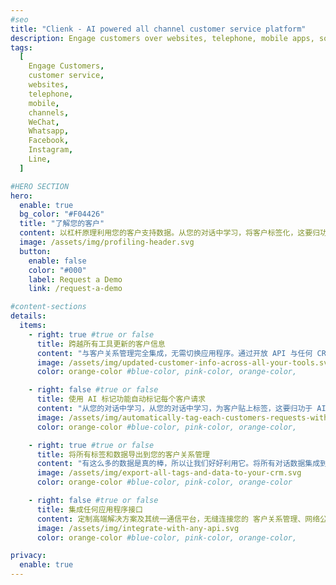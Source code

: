 ```yaml
---
#seo
title: "Clienk - AI powered all channel customer service platform"
description: Engage customers over websites, telephone, mobile apps, social media channels like WeChat, Whatsapp, Facebook, Instagram and many other popular messaging apps.
tags:
  [
    Engage Customers,
    customer service,
    websites,
    telephone,
    mobile,
    channels,
    WeChat,
    Whatsapp,
    Facebook,
    Instagram,
    Line,
  ]

#HERO SECTION
hero:
  enable: true
  bg_color: "#F04426"
  title: "了解您的客户"
  content: 以杠杆原理利用您的客户支持数据。从您的对话中学习，将客户标签化，这要归功于 AI 的聆听
  image: /assets/img/profiling-header.svg
  button:
    enable: false
    color: "#000"
    label: Request a Demo
    link: /request-a-demo

#content-sections
details:
  items:
    - right: true #true or false
      title: 跨越所有工具更新的客户信息
      content: "与客户关系管理完全集成，无需切换应用程序。通过开放 API 与任何 CRM 轻松集成"
      image: /assets/img/updated-customer-info-across-all-your-tools.svg
      color: orange-color #blue-color, pink-color, orange-color,

    - right: false #true or false
      title: 使用 AI 标记功能自动标记每个客户请求
      content: "从您的对话中学习，从您的对话中学习，为客户贴上标签，这要归功于 AI 的聆听。他们有大家庭吗？他们的偏爱的颜色是什么？有什么是他们不喜欢的吗？在一次对话中，最多有 80 多个自定义标记。准备好开始给他们贴上便利贴了吗？"
      image: /assets/img/automatically-tag-each-customers-requests-with-ai-tagging-feature.svg
      color: orange-color #blue-color, pink-color, orange-color,

    - right: true #true or false
      title: 将所有标签和数据导出到您的客户关系管理
      content: "有这么多的数据是真的棒，所以让我们好好利用它。将所有对话数据集成到 客户关系管理中，并填写客户个人信息。使用这些信息创建微细分，并支持您的营销活动！"
      image: /assets/img/export-all-tags-and-data-to-your-crm.svg
      color: orange-color #blue-color, pink-color, orange-color

    - right: false #true or false
      title: 集成任何应用程序接口
      content: 定制高端解决方案及其统一通信平台，无缝连接您的 客户关系管理、网络公关系统、工作流管理联盟、订单管理系统
      image: /assets/img/integrate-with-any-api.svg
      color: orange-color #blue-color, pink-color, orange-color,

privacy:
  enable: true
---
```

